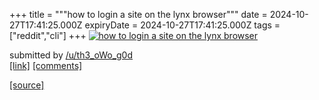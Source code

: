 +++
title = """how to login a site on the lynx browser"""
date = 2024-10-27T17:41:25.000Z
expiryDate = 2024-10-27T17:41:25.000Z
tags = ["reddit","cli"]
+++
[![how to login a site on the lynx browser ](https://preview.redd.it/u01zmlti4cxd1.png?width=640&crop=smart&auto=webp&s=c3c4c493908a686e429bb8a79d6969bb330db9b5 "how to login a site on the lynx browser ")](https://www.reddit.com/r/commandline/comments/1gdgku1/how_to_login_a_site_on_the_lynx_browser/)

submitted by [/u/th3\_oWo\_g0d](https://www.reddit.com/user/th3_oWo_g0d)  
[\[link\]](https://i.redd.it/u01zmlti4cxd1.png) [\[comments\]](https://www.reddit.com/r/commandline/comments/1gdgku1/how_to_login_a_site_on_the_lynx_browser/)

[[source]](https://www.reddit.com/r/commandline/comments/1gdgku1/how_to_login_a_site_on_the_lynx_browser/)

